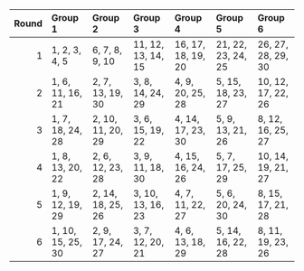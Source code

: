 |   Round | Group 1           | Group 2           | Group 3            | Group 4            | Group 5            | Group 6            |
|--------:|:------------------|:------------------|:-------------------|:-------------------|:-------------------|:-------------------|
|       1 | 1, 2, 3, 4, 5     | 6, 7, 8, 9, 10    | 11, 12, 13, 14, 15 | 16, 17, 18, 19, 20 | 21, 22, 23, 24, 25 | 26, 27, 28, 29, 30 |
|       2 | 1, 6, 11, 16, 21  | 2, 7, 13, 19, 30  | 3, 8, 14, 24, 29   | 4, 9, 20, 25, 28   | 5, 15, 18, 23, 27  | 10, 12, 17, 22, 26 |
|       3 | 1, 7, 18, 24, 28  | 2, 10, 11, 20, 29 | 3, 6, 15, 19, 22   | 4, 14, 17, 23, 30  | 5, 9, 13, 21, 26   | 8, 12, 16, 25, 27  |
|       4 | 1, 8, 13, 20, 22  | 2, 6, 12, 23, 28  | 3, 9, 11, 18, 30   | 4, 15, 16, 24, 26  | 5, 7, 17, 25, 29   | 10, 14, 19, 21, 27 |
|       5 | 1, 9, 12, 19, 29  | 2, 14, 18, 25, 26 | 3, 10, 13, 16, 23  | 4, 7, 11, 22, 27   | 5, 6, 20, 24, 30   | 8, 15, 17, 21, 28  |
|       6 | 1, 10, 15, 25, 30 | 2, 9, 17, 24, 27  | 3, 7, 12, 20, 21   | 4, 6, 13, 18, 29   | 5, 14, 16, 22, 28  | 8, 11, 19, 23, 26  |